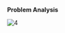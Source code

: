 **Problem Analysis**

![4](https://github.com/SWEG-2015EC-Batch/Code-Warrior/assets/149209819/f5956c8a-582a-4e63-bea1-7978ad86287b)

